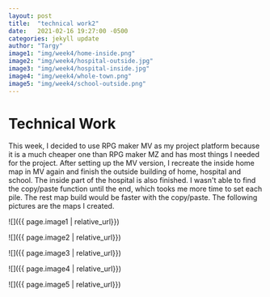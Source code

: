 ```yaml
---
layout: post
title:  "technical work2"
date:   2021-02-16 19:27:00 -0500
categories: jekyll update
author: "Targy"
image1: "img/week4/home-inside.png"
image2: "img/week4/hospital-outside.jpg"
image3: "img/week4/hospital-inside.jpg"
image4: "img/week4/whole-town.png"
image5: "img/week4/school-outside.png"
---
```


# Technical Work

This week, I decided to use RPG maker MV as my project platform because it is a much cheaper one than RPG maker MZ and has most things I needed for the project. After setting up the MV version, I recreate the inside home map in MV again and finish the outside building of home, hospital and school. The inside part of the hospital is also finished. I wasn't able to find the copy/paste function until the end, which tooks me more time to set each pile. The rest map build would be faster with the copy/paste. The following pictures are the maps I created.

![]({{ page.image1 | relative_url}})

![]({{ page.image2 | relative_url}})

![]({{ page.image3 | relative_url}})

![]({{ page.image4 | relative_url}})

![]({{ page.image5 | relative_url}})